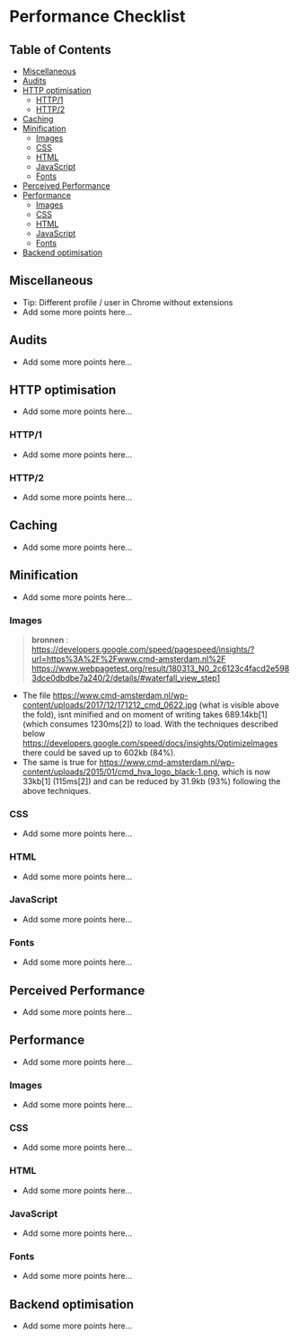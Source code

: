# Performance Checklist

## Table of Contents

*   [Miscellaneous](#miscellaneous)
*   [Audits](#audits)
*   [HTTP optimisation](#http-optimisation)
    *   [HTTP/1](#http1)
    *   [HTTP/2](#http2)
*   [Caching](#caching)
*   [Minification](#minification)
    *   [Images](#images)
    *   [CSS](#css)
    *   [HTML](#html)
    *   [JavaScript](#javascript)
    *   [Fonts](#fonts)
*   [Perceived Performance](#perceived-performance)
*   [Performance](#performance)
    *   [Images](#images-1)
    *   [CSS](#css-1)
    *   [HTML](#html-1)
    *   [JavaScript](#javascript-1)
    *   [Fonts](#fonts-1)
*   [Backend optimisation](#backend-optimisation)

## Miscellaneous

*   Tip: Different profile / user in Chrome without extensions
*   Add some more points here...

## Audits

*   Add some more points here...

## HTTP optimisation

*   Add some more points here...

### HTTP/1

*   Add some more points here...

### HTTP/2

*   Add some more points here...

## Caching

*   Add some more points here...

## Minification

*   Add some more points here...

### Images

> **bronnen** :  
https://developers.google.com/speed/pagespeed/insights/?url=https%3A%2F%2Fwww.cmd-amsterdam.nl%2F     https://www.webpagetest.org/result/180313_N0_2c6123c4facd2e5983dce0dbdbe7a240/2/details/#waterfall_view_step1
*   The file https://www.cmd-amsterdam.nl/wp-content/uploads/2017/12/171212_cmd_0622.jpg (what is visible above the fold), isnt minified and on moment of writing takes 689.14kb[1] (which consumes 1230ms[2]) to load. With the techniques described below https://developers.google.com/speed/docs/insights/OptimizeImages there could be saved up to 602kb (84%).
*   The same is true for https://www.cmd-amsterdam.nl/wp-content/uploads/2015/01/cmd_hva_logo_black-1.png, which is now 33kb[1] (115ms[2]) and can be reduced by 31.9kb (93%) following the above techniques.

### CSS

*   Add some more points here...

### HTML

*   Add some more points here...

### JavaScript

*   Add some more points here...

### Fonts

*   Add some more points here...

## Perceived Performance

*   Add some more points here...

## Performance

*   Add some more points here...

### Images

*   Add some more points here...

### CSS

*   Add some more points here...

### HTML

*   Add some more points here...

### JavaScript

*   Add some more points here...

### Fonts

*   Add some more points here...

## Backend optimisation

*   Add some more points here...
